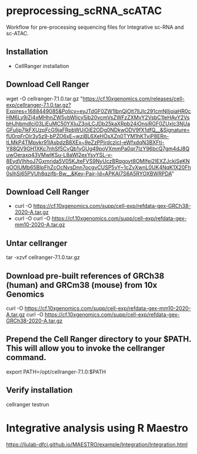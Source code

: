 <!-- GETTING STARTED -->

# preprocessing_scRNA_scATAC
Workflow for pre-processing sequencing files for Integrative sc-RNA and sc-ATAC.

## Installation
- CellRanger installation
  
## Download Cell Ranger
wget -O cellranger-7.1.0.tar.gz "https://cf.10xgenomics.com/releases/cell-exp/cellranger-7.1.0.tar.gz?Expires=1688449085&Policy=eyJTdGF0ZW1lbnQiOlt7IlJlc291cmNlIjoiaHR0cHM6Ly9jZi4xMHhnZW5vbWljcy5jb20vcmVsZWFzZXMvY2VsbC1leHAvY2VsbHJhbmdlci03LjEuMC50YXIuZ3oiLCJDb25kaXRpb24iOnsiRGF0ZUxlc3NUaGFuIjp7IkFXUzpFcG9jaFRpbWUiOjE2ODg0NDkwODV9fX1dfQ__&Signature=fU0rpFrOlr3y5z9-bPZO6xE~wziBL6XeHOsXZn0TYM1hKTviP8ERn-tLMkP4TMpykr91lAsbdzB8XEx~9eZzPPjrdczlcI-eWfxdqN3BXFtj-Y88QV9GH1XKc7nhSf5CvQb1yGUg49poVXmmPa0qr7IzY96bcQ7gm4dJ8QuwOeraxq43VMwIKSu-L8aWl2exYsyYSL-v-8EydVIhhoJ7Gxmrida5V05KJteFVS9NyUczBRqgoyt8OMIfej2IEXZJckiSeKNgOOlUMb65BlpFhZcOcNvsDnn7ocgvCUSP5vY~1cZvXwnL0UK4NqK1X20Fh0sIhSj65PVUh8qzjfb-Bw__&Key-Pair-Id=APKAI7S6A5RYOXBWRPDA"

## Download Cell Ranger
- curl -O https://cf.10xgenomics.com/supp/cell-exp/refdata-gex-GRCh38-2020-A.tar.gz
- curl -O curl -O https://cf.10xgenomics.com/supp/cell-exp/refdata-gex-mm10-2020-A.tar.gz 

## Untar cellranger
tar -xzvf cellranger-7.1.0.tar.gz

## Download pre-built references of GRCh38 (human) and GRCm38 (mouse) from 10x Genomics
curl -O https://cf.10xgenomics.com/supp/cell-exp/refdata-gex-mm10-2020-A.tar.gz
curl -O https://cf.10xgenomics.com/supp/cell-exp/refdata-gex-GRCh38-2020-A.tar.gz

## Prepend the Cell Ranger directory to your $PATH. This will allow you to invoke the cellranger command.
export PATH=/opt/cellranger-7.1.0:$PATH

## Verify installation
cellranger testrun















# Integrative analysis using R Maestro 
https://liulab-dfci.github.io/MAESTRO/example/Integration/Integration.html

